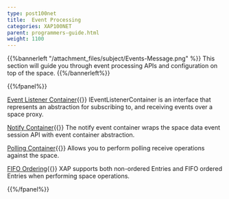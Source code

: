 ```yaml
---
type: post100net
title:  Event Processing
categories: XAP100NET
parent: programmers-guide.html
weight: 1100
---
```




{{%bannerleft "/attachment_files/subject/Events-Message.png" %}}
This section will guide you through event processing APIs and configuration on top of the space.
{{%/bannerleft%}}





{{%fpanel%}}

[Event Listener Container](./event-listener-container.html){{<wbr>}}
IEventListenerContainer is an interface that represents an abstraction for subscribing to, and receiving events over a space proxy.

[Notify Container](./notify-container.html){{<wbr>}}
The notify event container wraps the space data event session API with event container abstraction.

[Polling Container](./polling-container.html){{<wbr>}}
Allows you to perform polling receive operations against the space.

[FIFO Ordering](./fifo-overview.html){{<wbr>}}
XAP supports both non-ordered Entries and FIFO ordered Entries when performing space operations.

{{%/fpanel%}}



